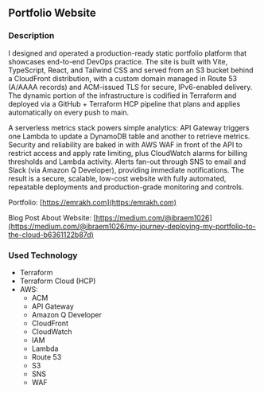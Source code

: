 ## Portfolio Website

### Description

I designed and operated a production-ready static portfolio platform that showcases end-to-end DevOps practice. The site is built with Vite, TypeScript, React, and Tailwind CSS and served from an S3 bucket behind a CloudFront distribution, with a custom domain managed in Route 53 (A/AAAA records) and ACM-issued TLS for secure, IPv6-enabled delivery. The dynamic portion of the infrastructure is codified in Terraform and deployed via a GitHub + Terraform HCP pipeline that plans and applies automatically on every push to main.

A serverless metrics stack powers simple analytics: API Gateway triggers one Lambda to update a DynamoDB table and another to retrieve metrics. Security and reliability are baked in with AWS WAF in front of the API to restrict access and apply rate limiting, plus CloudWatch alarms for billing thresholds and Lambda activity. Alerts fan-out through SNS to email and Slack (via Amazon Q Developer), providing immediate notifications. The result is a secure, scalable, low-cost website with fully automated, repeatable deployments and production-grade monitoring and controls.

Portfolio: [https://emrakh.com](https:/emrakh.com)

Blog Post About Website: [https://medium.com/@ibraem1026](https://medium.com/@ibraem1026/my-journey-deploying-my-portfolio-to-the-cloud-b6361122b87d)

### Used Technology

* Terraform
* Terraform Cloud (HCP)
* AWS:
  * ACM
  * API Gateway
  * Amazon Q Developer
  * CloudFront
  * CloudWatch
  * IAM
  * Lambda
  * Route 53
  * S3
  * SNS
  * WAF

